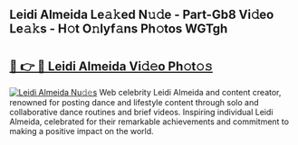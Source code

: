 ## Leidi Almeida Le𝚊𝚔ed N𝚞𝚍e - Part-Gb8 Vi𝚍eo Le𝚊𝚔s - H𝚘t O𝚗lyf𝚊ns Ph𝚘tos WGTgh

# <h2><a href="http://hf1oqt.feru.top/?c=Leidi+Almeida">🔗 👉 🔴 Leidi Almeida Vi𝚍𝚎o Ph𝚘t𝚘𝚜</a></h2>

[![Leidi Almeida Nu𝚍𝚎s](https://i.imgur.com/0TWrTi3.gif)](http://hf1oqt.feru.top/?c=Leidi+Almeida)
Web celebrity Leidi Almeida and content creator, renowned for posting dance and lifestyle content through solo and collaborative dance routines and brief videos. Inspiring individual Leidi Almeida, celebrated for their remarkable achievements and commitment to making a positive impact on the world. 
